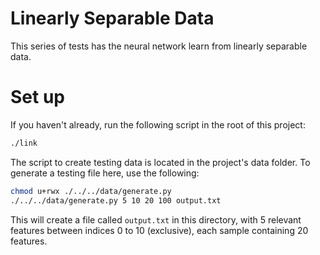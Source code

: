 Linearly Separable Data
=======================

This series of tests has the neural network learn from linearly
separable data.


Set up
======
If you haven't already, run the following script in the root of
this project:
```bash
./link
```
The script to create testing data is located in the project's
data folder. To generate a testing file here, use the following:
```bash
chmod u+rwx ./../../data/generate.py
./../../data/generate.py 5 10 20 100 output.txt
```
This will create a file called `output.txt` in this directory,
with 5 relevant features between indices 0 to 10 (exclusive),
each sample containing 20 features.
